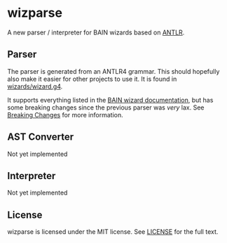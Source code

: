 # wizparse

A new parser / interpreter for BAIN wizards based on [ANTLR](https://www.antlr.org/).

## Parser
The parser is generated from an ANTLR4 grammar.
This should hopefully also make it easier for other projects to use it.
It is found in [wizards/wizard.g4](wizards/wizard.g4).

It supports everything listed in the [BAIN wizard documentation](https://wrye-bash.github.io/docs/Wrye%20Bash%20Technical%20Readme.html#wizards), but has some breaking changes since the previous parser was *very* lax.
See [Breaking Changes](Breaking%20Changes.md) for more information.

## AST Converter
Not yet implemented

## Interpreter
Not yet implemented

## License
wizparse is licensed under the MIT license. See [LICENSE](LICENSE) for the full text.
